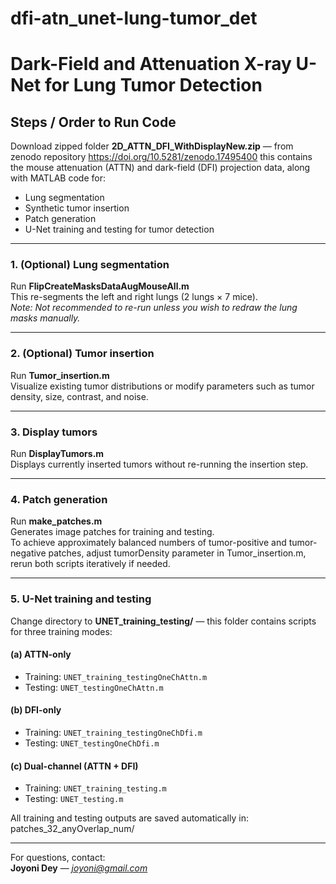# dfi-atn_unet-lung-tumor_det
# Dark-Field and Attenuation X-ray U-Net for Lung Tumor Detection

## Steps / Order to Run Code

Download zipped folder **2D_ATTN_DFI_WithDisplayNew.zip** — from zenodo repository https://doi.org/10.5281/zenodo.17495400 
this contains the mouse attenuation (ATTN) and dark-field (DFI) projection data, along with MATLAB code for:
- Lung segmentation
- Synthetic tumor insertion
- Patch generation
- U-Net training and testing for tumor detection

---

### 1. (Optional) Lung segmentation
Run **FlipCreateMasksDataAugMouseAll.m**  
This re-segments the left and right lungs (2 lungs × 7 mice).  
*Note: Not recommended to re-run unless you wish to redraw the lung masks manually.*

---

### 2. (Optional) Tumor insertion
Run **Tumor_insertion.m**  
Visualize existing tumor distributions or modify parameters such as tumor density, size, contrast, and noise.

---

### 3. Display tumors
Run **DisplayTumors.m**  
Displays currently inserted tumors without re-running the insertion step.

---

### 4. Patch generation
Run **make_patches.m**  
Generates image patches for training and testing.  
To achieve approximately balanced numbers of tumor-positive and tumor-negative patches, adjust tumorDensity parameter in Tumor_insertion.m, rerun both scripts iteratively if needed.

---

### 5. U-Net training and testing
Change directory to **UNET_training_testing/** — this folder contains scripts for three training modes:

#### (a) ATTN-only
- Training: `UNET_training_testingOneChAttn.m`
- Testing:  `UNET_testingOneChAttn.m`

#### (b) DFI-only
- Training: `UNET_training_testingOneChDfi.m`
- Testing:  `UNET_testingOneChDfi.m`

#### (c) Dual-channel (ATTN + DFI)
- Training: `UNET_training_testing.m`
- Testing:  `UNET_testing.m`

All training and testing outputs are saved automatically in:
patches_32_anyOverlap_num/

---
For questions, contact:  
**Joyoni Dey** — *joyoni@gmail.com*
